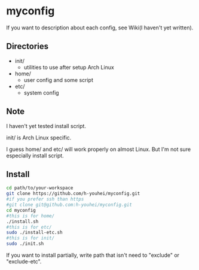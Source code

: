 # myconfig
If you want to description about each config, see Wiki(I haven't yet written).

## Directories
- init/
	- utilities to use after setup Arch Linux
- home/
	- user config and some script
- etc/
	- system config

## Note
I haven't yet tested install script.

init/ is Arch Linux specific.

I guess home/ and etc/ will work properly on almost Linux. But I'm not sure especially install script.

## Install
```bash
cd path/to/your-workspace
git clone https://github.com/h-youhei/myconfig.git
#if you prefer ssh than https
#git clone git@github.com:h-youhei/myconfig.git
cd myconfig
#this is for home/
./install.sh
#this is for etc/
sudo ./install-etc.sh
#this is for init/
sudo ./init.sh
```
If you want to install partially, write path that isn't need to "exclude" or "exclude-etc".
